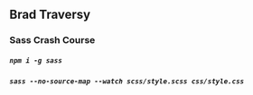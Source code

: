 ## Brad Traversy
### Sass Crash Course

##### `npm i -g sass`
##### `sass --no-source-map --watch scss/style.scss css/style.css`
